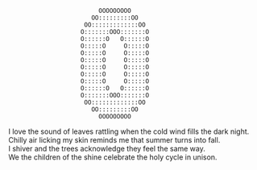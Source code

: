                             OOOOOOOOO     
                           OO:::::::::OO   
                         OO:::::::::::::OO 
                        O:::::::OOO:::::::O
                        O::::::O   O::::::O
                        O:::::O     O:::::O
                        O:::::O     O:::::O
                        O:::::O     O:::::O
                        O:::::O     O:::::O
                        O:::::O     O:::::O
                        O:::::O     O:::::O
                        O::::::O   O::::::O
                        O:::::::OOO:::::::O
                         OO:::::::::::::OO 
                           OO:::::::::OO   
                             OOOOOOOOO     


                   
I love the sound of leaves rattling when the cold wind fills the dark night.  
Chilly air licking my skin reminds me that summer turns into fall.  
I shiver and the trees acknowledge they feel the same way.   
We the children of the shine celebrate the holy cycle in unison.   
